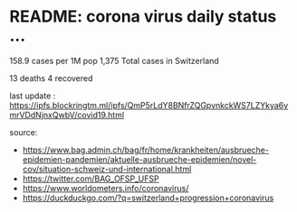 # README: corona virus daily status ...

 158.9 cases per 1M pop
 1,375 Total cases in Switzerland

 13 deaths
 4 recovered

last update : <https://ipfs.blockringtm.ml/ipfs/QmP5rLdY8BNfrZQGpvnkckWS7LZYkya6vmrVDdNjnxQwbV/covid19.html>

source:
  - <https://www.bag.admin.ch/bag/fr/home/krankheiten/ausbrueche-epidemien-pandemien/aktuelle-ausbrueche-epidemien/novel-cov/situation-schweiz-und-international.html>
  - <https://twitter.com/BAG_OFSP_UFSP>
  - <https://www.worldometers.info/coronavirus/>
  - <https://duckduckgo.com/?q=switzerland+progression+coronavirus>
  

